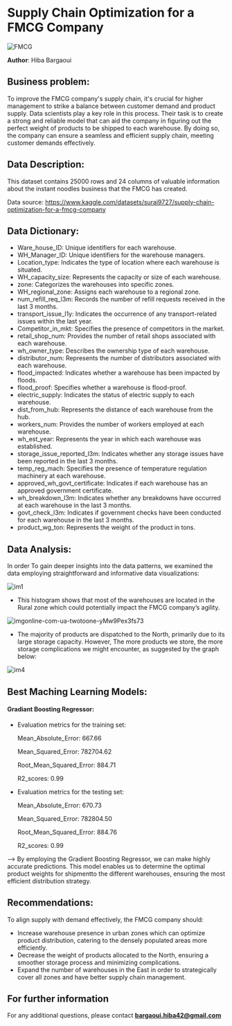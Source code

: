 # Supply Chain Optimization for a FMCG Company
![FMCG](https://github.com/HibaBargaoui/Project-2/assets/135720154/5ffbb442-86b8-422c-874f-0152f4dc77f0)



**Author**: Hiba Bargaoui 

## Business problem: 
To improve the FMCG company's supply chain, it's crucial for higher management to strike a balance between customer demand and product supply. Data scientists play a key role in this process. Their task is to create a strong and reliable model that can aid the company in figuring out the perfect weight of products to be shipped to each warehouse. By doing so, the company can ensure a seamless and efficient supply chain, meeting customer demands effectively.

## Data Description: 
This dataset contains 25000 rows and 24 columns of valuable information about the instant noodles business that the FMCG has created. 

Data source: https://www.kaggle.com/datasets/suraj9727/supply-chain-optimization-for-a-fmcg-company

## Data Dictionary:
* Ware_house_ID: Unique identifiers for each warehouse.
* WH_Manager_ID: Unique identifiers for the warehouse managers.
* Location_type: Indicates the type of location where each warehouse is situated.
* WH_capacity_size: Represents the capacity or size of each warehouse.
* zone: Categorizes the warehouses into specific zones.
* WH_regional_zone: Assigns each warehouse to a regional zone.
* num_refill_req_l3m: Records the number of refill requests received in the last 3 months.
* transport_issue_l1y: Indicates the occurrence of any transport-related issues within the last year.
* Competitor_in_mkt: Specifies the presence of competitors in the market.
* retail_shop_num: Provides the number of retail shops associated with each warehouse.
* wh_owner_type: Describes the ownership type of each warehouse.
* distributor_num: Represents the number of distributors associated with each warehouse.
* flood_impacted: Indicates whether a warehouse has been impacted by floods.
* flood_proof: Specifies whether a warehouse is flood-proof.
* electric_supply: Indicates the status of electric supply to each warehouse.
* dist_from_hub: Represents the distance of each warehouse from the hub.
* workers_num: Provides the number of workers employed at each warehouse.
* wh_est_year: Represents the year in which each warehouse was established.
* storage_issue_reported_l3m: Indicates whether any storage issues have been reported in the last 3 months.
* temp_reg_mach: Specifies the presence of temperature regulation machinery at each warehouse.
* approved_wh_govt_certificate: Indicates if each warehouse has an approved government certificate.
* wh_breakdown_l3m: Indicates whether any breakdowns have occurred at each warehouse in the last 3 months.
* govt_check_l3m: Indicates if government checks have been conducted for each warehouse in the last 3 months.
* product_wg_ton: Represents the weight of the product in tons.
## Data Analysis:
In order To gain deeper insights into the data patterns, we examined the data employing straightforward and informative data visualizations:

![im1](https://github.com/HibaBargaoui/Project-2/assets/135720154/3aa9d830-4cd2-4383-a580-a901b7a23ea0)

* This histogram shows that most of the warehouses are located in the Rural zone which could potentially impact the FMCG company’s agility.
  
![imgonline-com-ua-twotoone-yMw9Pex3fs73](https://github.com/HibaBargaoui/Project-2/assets/135720154/96ff8b9c-af7a-49e9-9a16-dd49c8371cf4)

* The majority of products are dispatched to the North, primarily due to its large storage capacity. However, The more products we store, the more storage complications we might encounter, as suggested by the graph below:

![im4](https://github.com/HibaBargaoui/Project-2/assets/135720154/72354a05-6ce5-45d1-9921-3a18ae707227)

## Best Maching Learning Models:
#### Gradiant Boosting Regressor: 
* Evaluation metrics for the training set:
  
  Mean_Absolute_Error: 667.66 
  
  Mean_Squared_Error: 782704.62
  
  Root_Mean_Squared_Error: 884.71
  
  R2_scores: 0.99

* Evaluation metrics for the testing set:
  
  Mean_Absolute_Error: 670.73  
  
  Mean_Squared_Error: 782804.50
  
  Root_Mean_Squared_Error: 884.76 
  
  R2_scores: 0.99
  
--> By employing the Gradient Boosting Regressor, we can make highly accurate predictions. This model enables us to determine the optimal product weights for shipmentto the different warehouses, ensuring the most efficient distribution strategy.

## Recommendations:
To align supply with demand effectively, the FMCG company should:
* Increase warehouse presence in urban zones which can optimize product distribution, catering to the densely populated areas more efficiently.
* Decrease the weight of products allocated to the North, ensuring a smoother storage process and minimizing complications.
* Expand the number of warehouses in the East in order to strategically cover all zones and have better supply chain management.

## For further information
For any additional questions, please contact **bargaoui.hiba42@gmail.com**
